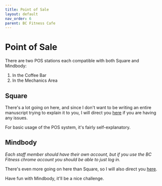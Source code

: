 ```yaml
---
title: Point of Sale
layout: default
nav_order: 6
parent: BC Fitness Cafe
---
```

# Point of Sale
There are two POS stations each compatible with both Square and Mindbody:
1. In the Coffee Bar
2. In the Mechanics Area

## Square
There's a lot going on here, and since I don't want to be writing an entire manuscript trying to explain it to you, I will direct you [here](https://squareup.com/help/us/en) if you are having any issues.

For basic usage of the POS system, it's fairly self-explanatory.
## Mindbody
*Each staff member should have their own account, but if you use the BC Fitness chrome account you should be able to just log in.*

There's even more going on here than Square, so I will also direct you [here](https://support.mindbodyonline.com/s/?language=en_US).

Have fun with Mindbody, it'll be a nice challenge.
